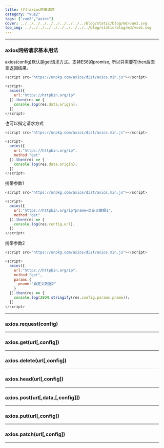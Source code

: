 ```yaml
---
title: (74)axios网络请求
category: "vue2"
tags: ["vue2","axios"]
cover: ../../../../../../../../../../blog/static/blog/md/vue2.svg
top_img: ../../../../../../../../../../blog/static/blog/md/vue2.svg
---
```


***

### axios网络请求基本用法

axios(config)默认是get请求方式。支持ES6的promise, 所以只需要在then后面拿返回结果。

```js html
<script src="https://unpkg.com/axios/dist/axios.min.js"></script>

<script>
  axios({
    url:"https://httpbin.org/ip"
  }).then(res => {
    console.log(res.data.origin);
  })
</script>
```

也可以指定请求方式

```js html
<script src="https://unpkg.com/axios/dist/axios.min.js"></script>

<script>
  axios({
    url:"https://httpbin.org/ip",
    method:"get"
  }).then(res => {
    console.log(res.data.origin);
  })
</script>
```

携带参数1

```js html
<script src="https://unpkg.com/axios/dist/axios.min.js"></script>

<script>
  axios({
    url:"https://httpbin.org/ip?pname=自定义数据1",
    method:"get"
  }).then(res => {
    console.log(res.config.url);
  })
</script>
```

携带参数2

```js html
<script src="https://unpkg.com/axios/dist/axios.min.js"></script>

<script>
  axios({
    url:"https://httpbin.org/ip",
    method:"get",
    params:{
      pname:"自定义数据2"
    }
  }).then(res => {
    console.log(JSON.stringify(res.config.params.pname));
  })
</script>
```

***

### axios.request(config)

***

### axios.get(url[,config])

***

### axios.delete(url[,config])

***

### axios.head(url[,config])

***

### axios.post(url[,data,[,config]])

***

### axios.put(url[,config])

***

### axios.patch(url[,config])

***